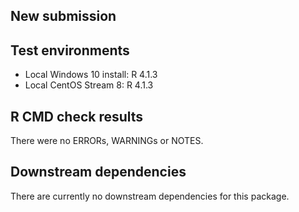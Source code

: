 ## New submission

## Test environments
* Local Windows 10 install: R 4.1.3
* Local CentOS Stream 8: R 4.1.3

## R CMD check results
There were no ERRORs, WARNINGs or NOTES.

## Downstream dependencies
There are currently no downstream dependencies for this package.
